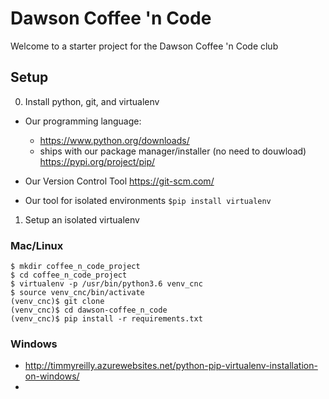 # Dawson Coffee \'n Code

Welcome to a starter project for the Dawson Coffee 'n Code club

## Setup

 0. Install python, git, and virtualenv

  - Our programming language:
      - https://www.python.org/downloads/
      - ships with our package manager/installer (no need to douwload)
        https://pypi.org/project/pip/

  - Our Version Control Tool
      https://git-scm.com/

  - Our tool for isolated environments
    `$pip install virtualenv`

 1. Setup an isolated virtualenv

  ### Mac/Linux

 ```
 $ mkdir coffee_n_code_project
 $ cd coffee_n_code_project
 $ virtualenv -p /usr/bin/python3.6 venv_cnc
 $ source venv_cnc/bin/activate
 (venv_cnc)$ git clone
 (venv_cnc)$ cd dawson-coffee_n_code
 (venv_cnc)$ pip install -r requirements.txt
 ```

  ### Windows
   - http://timmyreilly.azurewebsites.net/python-pip-virtualenv-installation-on-windows/
   -
